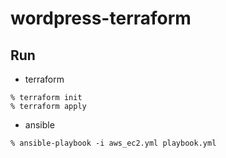 # wordpress-terraform

## Run
* terraform
```
% terraform init
% terraform apply
```
* ansible
```
% ansible-playbook -i aws_ec2.yml playbook.yml
```
